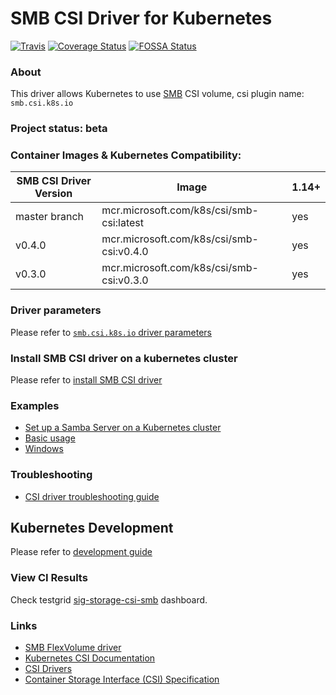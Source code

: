 # SMB CSI Driver for Kubernetes
[![Travis](https://travis-ci.org/kubernetes-csi/csi-driver-smb.svg)](https://travis-ci.org/kubernetes-csi/csi-driver-smb)
[![Coverage Status](https://coveralls.io/repos/github/kubernetes-csi/csi-driver-smb/badge.svg?branch=master)](https://coveralls.io/github/kubernetes-csi/csi-driver-smb?branch=master)
[![FOSSA Status](https://app.fossa.io/api/projects/git%2Bgithub.com%2Fkubernetes-csi%2Fcsi-driver-smb.svg?type=shield)](https://app.fossa.io/projects/git%2Bgithub.com%2Fkubernetes-csi%2Fcsi-driver-smb?ref=badge_shield)

### About
This driver allows Kubernetes to use [SMB](https://wiki.wireshark.org/SMB) CSI volume, csi plugin name: `smb.csi.k8s.io`

### Project status: beta

### Container Images & Kubernetes Compatibility:
|SMB CSI Driver Version  | Image                                        | 1.14+  |
|------------------------|----------------------------------------------|--------|
|master branch           |mcr.microsoft.com/k8s/csi/smb-csi:latest      | yes    |
|v0.4.0                  |mcr.microsoft.com/k8s/csi/smb-csi:v0.4.0      | yes    |
|v0.3.0                  |mcr.microsoft.com/k8s/csi/smb-csi:v0.3.0      | yes    |

### Driver parameters
Please refer to [`smb.csi.k8s.io` driver parameters](./docs/driver-parameters.md)

### Install SMB CSI driver on a kubernetes cluster
Please refer to [install SMB CSI driver](./docs/install-smb-csi-driver.md)

### Examples
 - [Set up a Samba Server on a Kubernetes cluster](./deploy/example/smb-provisioner/)
 - [Basic usage](./deploy/example/e2e_usage.md)
 - [Windows](./deploy/example/windows)

### Troubleshooting
 - [CSI driver troubleshooting guide](./docs/csi-debug.md) 

## Kubernetes Development
Please refer to [development guide](./docs/csi-dev.md)

### View CI Results
Check testgrid [sig-storage-csi-smb](https://testgrid.k8s.io/sig-storage-csi-other) dashboard.

### Links
 - [SMB FlexVolume driver](https://github.com/Azure/kubernetes-volume-drivers/tree/master/flexvolume/smb)
 - [Kubernetes CSI Documentation](https://kubernetes-csi.github.io/docs/)
 - [CSI Drivers](https://github.com/kubernetes-csi/drivers)
 - [Container Storage Interface (CSI) Specification](https://github.com/container-storage-interface/spec)

